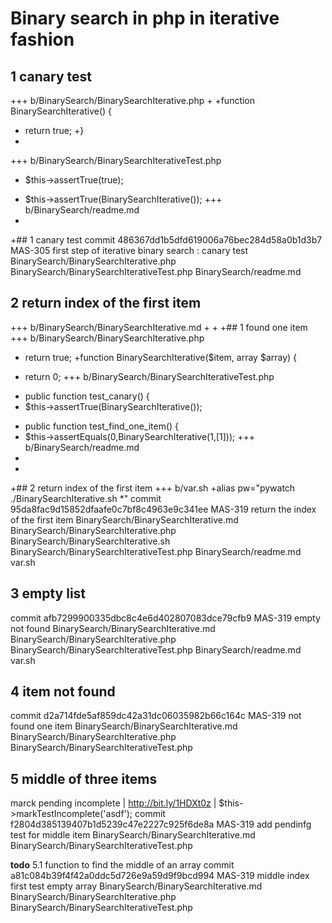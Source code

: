 # Binary search in php in iterative fashion



## 1 canary test

+++ b/BinarySearch/BinarySearchIterative.php
+
+function BinarySearchIterative() {
+  return true;
+}
+
+++ b/BinarySearch/BinarySearchIterativeTest.php
-    $this->assertTrue(true);
+    $this->assertTrue(BinarySearchIterative());
+++ b/BinarySearch/readme.md
+
+## 1 canary test
commit 486367dd1b5dfd619006a76bec284d58a0b1d3b7
     MAS-305 first step of iterative binary search : canary test
BinarySearch/BinarySearchIterative.php
BinarySearch/BinarySearchIterativeTest.php
BinarySearch/readme.md


## 2 return index of the first item
+++ b/BinarySearch/BinarySearchIterative.md
+
+
+## 1 found one item
+++ b/BinarySearch/BinarySearchIterative.php
-  return true;
+function BinarySearchIterative($item, array $array) {
+  return 0;
+++ b/BinarySearch/BinarySearchIterativeTest.php
-  public function test_canary() {
-    $this->assertTrue(BinarySearchIterative());
+  public function test_find_one_item() {
+    $this->assertEquals(0,BinarySearchIterative(1,[1]));
+++ b/BinarySearch/readme.md
+
+
+## 2 return index of the first item
+++ b/var.sh
+alias pw="pywatch ./BinarySearchIterative.sh *"
commit 95da8fac9d15852dfaafe0c7bf8c4963e9c341ee
     MAS-319 return the index of the first item
BinarySearch/BinarySearchIterative.md
BinarySearch/BinarySearchIterative.php
BinarySearch/BinarySearchIterative.sh
BinarySearch/BinarySearchIterativeTest.php
BinarySearch/readme.md
var.sh

## 3 empty list

commit afb7299900335dbc8c4e6d402807083dce79cfb9
     MAS-319 empty not found
BinarySearch/BinarySearchIterative.md
BinarySearch/BinarySearchIterative.php
BinarySearch/BinarySearchIterativeTest.php
BinarySearch/readme.md
var.sh

## 4 item not found

commit d2a714fde5af859dc42a31dc06035982b66c164c
     MAS-319 not found one item
BinarySearch/BinarySearchIterative.md
BinarySearch/BinarySearchIterative.php
BinarySearch/BinarySearchIterativeTest.php

## 5 middle of three items
marck pending incomplete  |  http://bit.ly/1HDXt0z  |  $this->markTestIncomplete('asdf');
commit f2804d385139407b1d5239c47e2227c925f6de8a
     MAS-319 add pendinfg test for middle item
BinarySearch/BinarySearchIterative.md
BinarySearch/BinarySearchIterativeTest.php

__todo__ 5.1 function to find the middle of an array
commit a81c084b39f4f42a0ddc5d726e9a59d9f9bcd994
     MAS-319 middle index first test empty array
BinarySearch/BinarySearchIterative.md
BinarySearch/BinarySearchIterative.php
BinarySearch/BinarySearchIterativeTest.php
